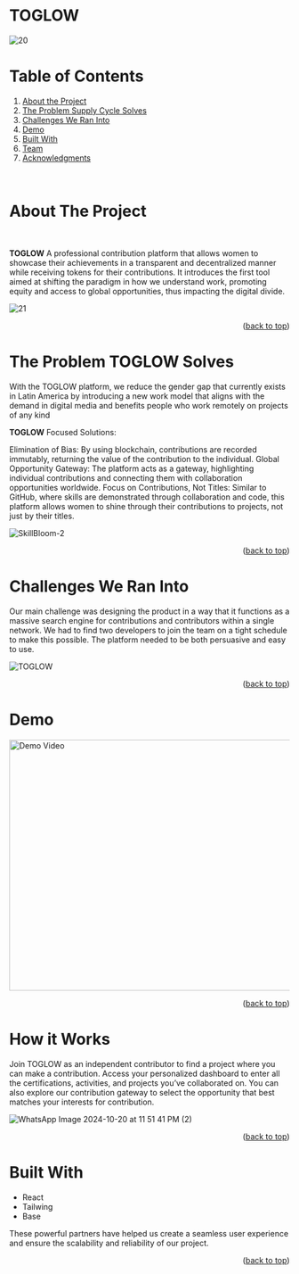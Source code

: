 # TOGLOW
![20](https://github.com/user-attachments/assets/dae1ecba-0182-4bef-ad23-4c5b667a321e)


<a name="readme-top"></a>

<div align="center">

</div>

<!-- PROJECT INTRO -->

<!-- Notas:

No olvidar conectar los repos o folders
No olvidar subir el link de la landing para test 
No olvidar subir el link del demo 

 -->

<!-- TABLE OF CONTENTS -->

# Table of Contents 

1. [About the Project](#about-the-project)
2. [The Problem Supply Cycle Solves](#the-problem-supply-cycle-solves)
3. [Challenges We Ran Into](#challenges-we-ran-into)
4. [Demo](#demo)
5. [Built With](#built-with)
6. [Team](#team)
7. [Acknowledgments](#acknowledgments)

<br />

<!-- ABOUT THE PROJECT -->

# About The Project

<br />

**TOGLOW** A professional contribution platform that allows women to showcase their achievements in a transparent and decentralized manner while receiving tokens for their contributions. It introduces the first tool aimed at shifting the paradigm in how we understand work, promoting equity and access to global opportunities, thus impacting the digital divide.

![21](https://github.com/user-attachments/assets/342e3ad4-e98c-4bb4-9dcd-6df45ae0cfe4)

<p align="right">(<a href="#readme-top">back to top</a>)</p>

# The Problem TOGLOW Solves

With the TOGLOW platform, we reduce the gender gap that currently exists in Latin America by introducing a new work model that aligns with the demand in digital media and benefits people who work remotely on projects of any kind

**TOGLOW** Focused Solutions:

Elimination of Bias: By using blockchain, contributions are recorded immutably, returning the value of the contribution to the individual.
Global Opportunity Gateway: The platform acts as a gateway, highlighting individual contributions and connecting them with collaboration opportunities worldwide.
Focus on Contributions, Not Titles: Similar to GitHub, where skills are demonstrated through collaboration and code, this platform allows women to shine through their contributions to projects, not just by their titles.

![SkillBloom-2](https://github.com/user-attachments/assets/89cd9066-5a36-40b0-8286-24b67108c864)

<p align="right">(<a href="#readme-top">back to top</a>)</p>

# Challenges We Ran Into

Our main challenge was designing the product in a way that it functions as a massive search engine for contributions and contributors within a single network. We had to find two developers to join the team on a tight schedule to make this possible. The platform needed to be both persuasive and easy to use.

![TOGLOW](https://github.com/user-attachments/assets/ec210896-c88e-4802-9002-68781c5f01d4)

<p align="right">(<a href="#readme-top">back to top</a>)</p>

# Demo

<a href="https://www.youtube.com/watch?v=KPKQjvKQ5ik" target="_blank">
  <img src="https://img.youtube.com/vi/KPKQjvKQ5ik/0.jpg" alt="Demo Video" width="800" height="450">
</a>

<p align="right">(<a href="#readme-top">back to top</a>)</p>

# How it Works

Join TOGLOW as an independent contributor to find a project where you can make a contribution. Access your personalized dashboard to enter all the certifications, activities, and projects you’ve collaborated on. You can also explore our contribution gateway to select the opportunity that best matches your interests for contribution.

![WhatsApp Image 2024-10-20 at 11 51 41 PM (2)](https://github.com/user-attachments/assets/3fc279eb-e588-4d28-8506-02e68da75308)

<p align="right">(<a href="#readme-top">back to top</a>)</p>

# Built With

- React
- Tailwing 
- Base

These powerful partners have helped us create a seamless user experience and ensure the scalability and reliability of our project.

<p align="right">(<a href="#readme-top">back to top</a>)</p>


